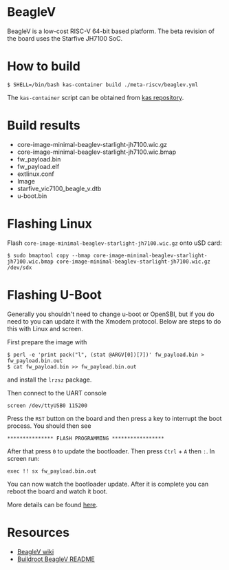 BeagleV
=======

BeagleV is a low-cost RISC-V 64-bit based platform. The beta revision of the
board uses the Starfive JH7100 SoC.

How to build
============

```
$ SHELL=/bin/bash kas-container build ./meta-riscv/beaglev.yml
```

The `kas-container` script can be obtained from
[kas repository](https://github.com/siemens/kas/blob/2.4/kas-container).

Build results
=============

- core-image-minimal-beaglev-starlight-jh7100.wic.gz
- core-image-minimal-beaglev-starlight-jh7100.wic.bmap
- fw_payload.bin
- fw_payload.elf
- extlinux.conf
- Image
- starfive_vic7100_beagle_v.dtb
- u-boot.bin

Flashing Linux
==============

Flash `core-image-minimal-beaglev-starlight-jh7100.wic.gz` onto uSD card:

```
$ sudo bmaptool copy --bmap core-image-minimal-beaglev-starlight-jh7100.wic.bmap core-image-minimal-beaglev-starlight-jh7100.wic.gz /dev/sdx
```

Flashing U-Boot
===============

Generally you shouldn't need to change u-boot or OpenSBI, but if you do need
to you can update it with the Xmodem protocol. Below are steps to do this with
Linux and screen.

First prepare the image with

```
$ perl -e 'print pack("l", (stat @ARGV[0])[7])' fw_payload.bin > fw_payload.bin.out
$ cat fw_payload.bin >> fw_payload.bin.out
```

and install the `lrzsz` package.

Then connect to the UART console

```shell
screen /dev/ttyUSB0 115200
```

Press the `RST` button on the board and then press a key to interrupt the
boot process. You should then see

```text
*************** FLASH PROGRAMMING *****************
```

After that press `0` to update the bootloader. Then press `Ctrl` + `A` then `:`.
In screen run:

```shell
exec !! sx fw_payload.bin.out
```
You can now watch the bootloader update. After it is complete you can reboot the board and watch it boot.

More details can be found [here](https://github.com/tpetazzoni/buildroot/blob/beaglev/board/beaglev/readme.txt#L60).

Resources
=========

* [BeagleV wiki](https://wiki.seeedstudio.com/BeagleV-Getting-Started/)
* [Buildroot BeagleV README](https://github.com/tpetazzoni/buildroot/blob/beaglev/board/beaglev/readme.txt)

